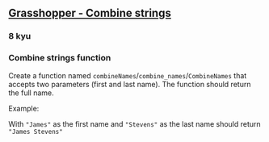 <h2><a href=https://www.codewars.com/kata/55f73f66d160f1f1db000059/train/javascript target="_blank">Grasshopper - Combine strings</a></h2><h3>8 kyu</h3><h3 id="combine-strings-function">Combine strings function</h3><p>Create a function named <code>combineNames</code>/<code>combine_names</code>/<code>CombineNames</code> that accepts two parameters (first and last name). The function should return the full name.</p><p>Example: </p><p>With <code>"James"</code> as the first name and <code>"Stevens"</code> as the last name should return <code>"James Stevens"</code></p>